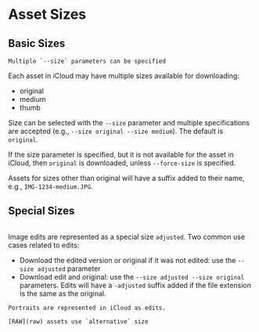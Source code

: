 # Asset Sizes

## Basic Sizes

```{versionchanged} 1.19.0
Multiple `--size` parameters can be specified
```

Each asset in iCloud may have multiple sizes available for downloading:
- original
- medium
- thumb

Size can be selected with the `--size` parameter and multiple specifications are accepted (e.g., `--size original --size medium`). The default is `original`.

If the size parameter is specified, but it is not available for the asset in iCloud, then `original` is downloaded, unless `--force-size` is specified.

Assets for sizes other than original will have a suffix added to their name, e.g., `IMG-1234-medium.JPG`.

## Special Sizes

```{versionadded} 1.19.0
```

Image edits are represented as a special size `adjusted`. Two common use cases related to edits:
- Download the edited version or original if it was not edited: use the `--size adjusted` parameter
- Download edit and original: use the `--size adjusted --size original` parameters. Edits will have a `-adjusted` suffix added if the file extension is the same as the original.

```{note}
Portraits are represented in iCloud as edits.
```

```{seealso}
[RAW](raw) assets use `alternative` size
```